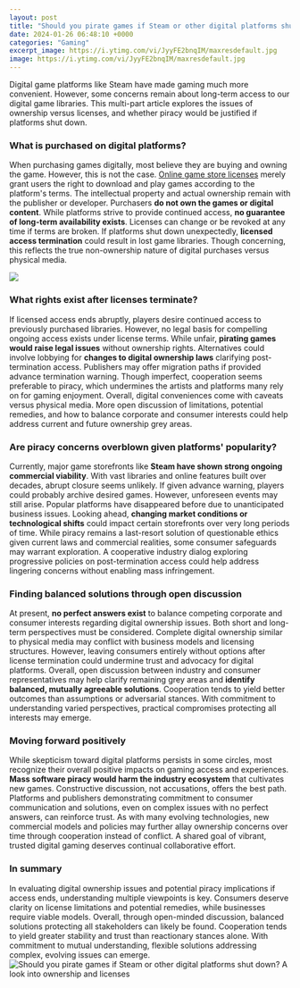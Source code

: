 ```yaml
---
layout: post
title: "Should you pirate games if Steam or other digital platforms shut down? A look into ownership and licenses"
date: 2024-01-26 06:48:10 +0000
categories: "Gaming"
excerpt_image: https://i.ytimg.com/vi/JyyFE2bnqIM/maxresdefault.jpg
image: https://i.ytimg.com/vi/JyyFE2bnqIM/maxresdefault.jpg
---
```


Digital game platforms like Steam have made gaming much more convenient. However, some concerns remain about long-term access to our digital game libraries. This multi-part article explores the issues of ownership versus licenses, and whether piracy would be justified if platforms shut down.
### What is purchased on digital platforms?
When purchasing games digitally, most believe they are buying and owning the game. However, this is not the case. [Online game store licenses](https://store.fi.io.vn/womens-cute-doberman-pinscher-dog-pup-sleeping-v-neck-t-shirt/women&) merely grant users the right to download and play games according to the platform's terms. The intellectual property and actual ownership remain with the publisher or developer. Purchasers **do not own the games or digital content**. 
While platforms strive to provide continued access, **no guarantee of long-term availability exists**. Licenses can change or be revoked at any time if terms are broken. If platforms shut down unexpectedly, **licensed access termination** could result in lost game libraries. Though concerning, this reflects the true non-ownership nature of digital purchases versus physical media.

![](https://www.gamingscan.com/wp-content/uploads/2022/03/Best-Pirate-Games.jpg)
### What rights exist after licenses terminate?  
If licensed access ends abruptly, players desire continued access to previously purchased libraries. However, no legal basis for compelling ongoing access exists under license terms. While unfair, **pirating games would raise legal issues** without ownership rights. 
Alternatives could involve lobbying for **changes to digital ownership laws** clarifying post-termination access. Publishers may offer migration paths if provided advance termination warning. Though imperfect, cooperation seems preferable to piracy, which undermines the artists and platforms many rely on for gaming enjoyment. 
Overall, digital conveniences come with caveats versus physical media. More open discussion of limitations, potential remedies, and how to balance corporate and consumer interests could help address current and future ownership grey areas.
### Are piracy concerns overblown given platforms' popularity?
Currently, major game storefronts like **Steam have shown strong ongoing commercial viability**. With vast libraries and online features built over decades, abrupt closure seems unlikely. If given advance warning, players could probably archive desired games.
However, unforeseen events may still arise. Popular platforms have disappeared before due to unanticipated business issues. Looking ahead, **changing market conditions or technological shifts** could impact certain storefronts over very long periods of time.
While piracy remains a last-resort solution of questionable ethics given current laws and commercial realities, some consumer safeguards may warrant exploration. A cooperative industry dialog exploring progressive policies on post-termination access could help address lingering concerns without enabling mass infringement.
### Finding balanced solutions through open discussion    
At present, **no perfect answers exist** to balance competing corporate and consumer interests regarding digital ownership issues. Both short and long-term perspectives must be considered. 
Complete digital ownership similar to physical media may conflict with business models and licensing structures. However, leaving consumers entirely without options after license termination could undermine trust and advocacy for digital platforms. 
Overall, open discussion between industry and consumer representatives may help clarify remaining grey areas and **identify balanced, mutually agreeable solutions**. Cooperation tends to yield better outcomes than assumptions or adversarial stances. With commitment to understanding varied perspectives, practical compromises protecting all interests may emerge.
### Moving forward positively  
While skepticism toward digital platforms persists in some circles, most recognize their overall positive impacts on gaming access and experiences. **Mass software piracy would harm the industry ecosystem** that cultivates new games.
Constructive discussion, not accusations, offers the best path. Platforms and publishers demonstrating commitment to consumer communication and solutions, even on complex issues with no perfect answers, can reinforce trust. 
As with many evolving technologies, new commercial models and policies may further allay ownership concerns over time through cooperation instead of conflict. A shared goal of vibrant, trusted digital gaming deserves continual collaborative effort.
### In summary  
In evaluating digital ownership issues and potential piracy implications if access ends, understanding multiple viewpoints is key. Consumers deserve clarity on license limitations and potential remedies, while businesses require viable models. 
Overall, through open-minded discussion, balanced solutions protecting all stakeholders can likely be found. Cooperation tends to yield greater stability and trust than reactionary stances alone. With commitment to mutual understanding, flexible solutions addressing complex, evolving issues can emerge.
![Should you pirate games if Steam or other digital platforms shut down? A look into ownership and licenses](https://i.ytimg.com/vi/JyyFE2bnqIM/maxresdefault.jpg)